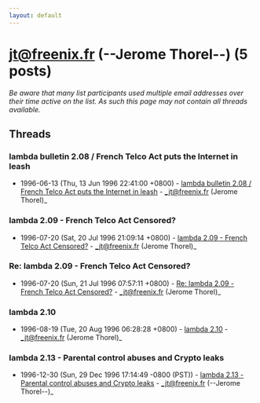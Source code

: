 ```yaml
---
layout: default
---
```


# jt@freenix.fr (--Jerome Thorel--) (5 posts)

_Be aware that many list participants used multiple email addresses over their time active on the list. As such this page may not contain all threads available._

## Threads

### lambda bulletin 2.08 / French Telco Act puts the Internet in leash
+ 1996-06-13 (Thu, 13 Jun 1996 22:41:00 +0800) - [lambda bulletin 2.08 / French Telco Act puts the Internet in leash](/archive/1996/06/d91c75a5b7fa2d77bb4b6ec314cf69c384c1469fe6f9dd4f1216ab4df4bfffaa) - _jt@freenix.fr (Jerome Thorel)_

### lambda 2.09 - French Telco Act Censored?
+ 1996-07-20 (Sat, 20 Jul 1996 21:09:14 +0800) - [lambda 2.09 - French Telco Act Censored?](/archive/1996/07/7b2cc35a1c394bc3d3e60408252df2e6b3e0a82d4a5d69062633dbdda3204dea) - _jt@freenix.fr (Jerome Thorel)_

### Re: lambda 2.09 - French Telco Act Censored?
+ 1996-07-20 (Sun, 21 Jul 1996 07:57:11 +0800) - [Re: lambda 2.09 - French Telco Act Censored?](/archive/1996/07/a3df93a83ef46d5fdaebab710effb5667a278219898e5c042176fb4a6412ba2a) - _jt@freenix.fr (Jerome Thorel)_

### lambda 2.10
+ 1996-08-19 (Tue, 20 Aug 1996 06:28:28 +0800) - [lambda 2.10](/archive/1996/08/96762cc0e6f2065284d8bf59f7084b26c1e289bd7e1f69965f74e6176412deff) - _jt@freenix.fr (Jerome Thorel)_

### lambda 2.13 - Parental control abuses and Crypto leaks
+ 1996-12-30 (Sun, 29 Dec 1996 17:14:49 -0800 (PST)) - [lambda 2.13 - Parental control abuses and Crypto leaks](/archive/1996/12/f59f5ebb1b76bde5e628432178b462af404ed236f039de9c53831954ad90efd5) - _jt@freenix.fr (--Jerome Thorel--)_

